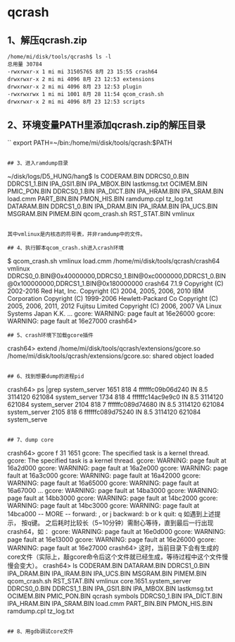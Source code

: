 # qcrash

## 1、解压qcrash.zip

```
/home/mi/disk/tools/qcrash$ ls -l
总用量 30784
-rwxrwxr-x 1 mi mi 31505765 8月 23 15:55 crash64
drwxrwxr-x 2 mi mi 4096 8月 23 12:53 extensions
drwxrwxr-x 2 mi mi 4096 8月 23 12:53 plugin
-rwxrwxrwx 1 mi mi 1001 8月 28 11:54 qcom_crash.sh
drwxrwxr-x 2 mi mi 4096 8月 23 12:53 scripts
```


## 2、环境变量PATH里添加qcrash.zip的解压目录

``
export PATH=~/bin:/home/mi/disk/tools/qcrash:$PATH
```

## 3、进入ramdump目录

```
~/disk/logs/D5_HUNG/hang$ ls
CODERAM.BIN DDRCS0_0.BIN DDRCS1_1.BIN IPA_GSI1.BIN IPA_MBOX.BIN lastkmsg.txt OCIMEM.BIN PMIC_PON.BIN
DDRCS0_1.BIN IPA_DICT.BIN IPA_HRAM.BIN IPA_SRAM.BIN load.cmm PART_BIN.BIN PMON_HIS.BIN ramdump.cpl tz_log.txt
DATARAM.BIN DDRCS1_0.BIN IPA_DRAM.BIN IPA_IRAM.BIN IPA_UCS.BIN MSGRAM.BIN PIMEM.BIN qcom_crash.sh RST_STAT.BIN vmlinux
```

其中vmlinux是内核态的符号表，并非ramdump中的文件。

## 4、执行脚本qcom_crash.sh进入crash环境

```
$ qcom_crash.sh vmlinux load.cmm
/home/mi/disk/tools/qcrash/crash64 vmlinux DDRCS0_0.BIN@0x40000000,DDRCS0_1.BIN@0xc0000000,DDRCS1_0.BIN@0x100000000,DDRCS1_1.BIN@0x180000000
crash64 7.1.9
Copyright (C) 2002-2016 Red Hat, Inc.
Copyright (C) 2004, 2005, 2006, 2010 IBM Corporation
Copyright (C) 1999-2006 Hewlett-Packard Co
Copyright (C) 2005, 2006, 2011, 2012 Fujitsu Limited
Copyright (C) 2006, 2007 VA Linux Systems Japan K.K.
...
gcore: WARNING: page fault at 16e26000
gcore: WARNING: page fault at 16e27000
crash64>
```
## 5、crash环境下加载gcore插件

```
crash64> extend /home/mi/disk/tools/qcrash/extensions/gcore.so
/home/mi/disk/tools/qcrash/extensions/gcore.so: shared object loaded
```

## 6、找到想要dump的进程pid

```
crash64> ps |grep system_server
1651 818 4 ffffffc09b06d240 IN 8.5 3114120 621084 system_server
1734 818 4 ffffffc14ac9e9c0 IN 8.5 3114120 621084 system_server
2104 818 7 ffffffc089d74680 IN 8.5 3114120 621084 system_server
2105 818 6 ffffffc089d75240 IN 8.5 3114120 621084 system_serve
```

## 7、dump core

```
crash64> gcore f 31 1651
gcore: The specified task is a kernel thread.
gcore: The specified task is a kernel thread.
gcore: WARNING: page fault at 16a2d000
gcore: WARNING: page fault at 16a2e000
gcore: WARNING: page fault at 16a3c000
gcore: WARNING: page fault at 16a42000
gcore: WARNING: page fault at 16a65000
gcore: WARNING: page fault at 16a67000
...
gcore: WARNING: page fault at 14ba3000
gcore: WARNING: page fault at 14bb3000
gcore: WARNING: page fault at 14bc2000
gcore: WARNING: page fault at 14bc3000
gcore: WARNING: page fault at 14bca000
-- MORE -- forward: <SPACE>, <ENTER> or j backward: b or k quit: q
如遇到上述提示， 按q键。
之后耗时比较长（5~10分钟）需耐心等待，直到最后一行出现crash64，如：
gcore: WARNING: page fault at 16e0d000
gcore: WARNING: page fault at 16e13000
gcore: WARNING: page fault at 16e26000
gcore: WARNING: page fault at 16e27000
crash64>
这时，当前目录下会有生成的core文件（实际上，敲gcore命令后这个文件就已经生成，等待过程中这个文件慢慢会变大）。
crash64> ls
CODERAM.BIN DATARAM.BIN DDRCS1_0.BIN IPA_DRAM.BIN IPA_IRAM.BIN IPA_UCS.BIN MSGRAM.BIN PIMEM.BIN qcom_crash.sh RST_STAT.BIN vmlinux
core.1651.system_server DDRCS0_0.BIN DDRCS1_1.BIN IPA_GSI1.BIN IPA_MBOX.BIN lastkmsg.txt OCIMEM.BIN PMIC_PON.BIN qcrash symbols
DDRCS0_1.BIN IPA_DICT.BIN IPA_HRAM.BIN IPA_SRAM.BIN load.cmm PART_BIN.BIN PMON_HIS.BIN ramdump.cpl tz_log.txt
```

## 8、用gdb调试core文件
